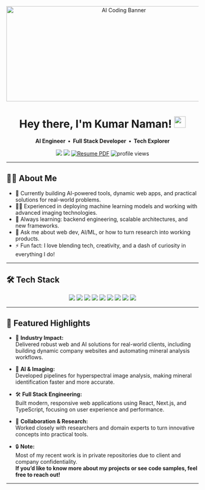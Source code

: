 <!-- Banner GIF -->
<p align="center">
  <img src="https://media.giphy.com/media/v1.Y2lkPTc5MGI3NjExMGNzZG1tM3FsZXhhbHNkcTRoOG51ZjRqYTV2dGp5NzAyOTJiYnNodyZlcD12MV9naWZzX3NlYXJjaCZjdD1n/H03PuVdwREB21ANkLX/giphy.gif" width="600" height="250" alt="AI Coding Banner"/>
</p>

<h1 align="center">Hey there, I'm Kumar Naman! <img src="https://media.giphy.com/media/hvRJCLFzcasrR4ia7z/giphy.gif" width="30px"/></h1>

<p align="center">
  <b>AI Engineer &nbsp;•&nbsp; Full Stack Developer &nbsp;•&nbsp; Tech Explorer</b>
</p>

<p align="center">
  <a href="mailto:talktonaman@duck.com"><img src="https://img.shields.io/badge/Email-D14836?style=flat&logo=gmail&logoColor=white"/></a>
  <a href="https://www.linkedin.com/in/kumar-naman-tiwary-b16621214"><img src="https://img.shields.io/badge/LinkedIn-blue?style=flat&logo=linkedin&logoColor=white"/></a>
   <a href="https://github.com/K-naman-T/K-naman-T/Resume___Naman(6).pdf" target="_blank">
    <img src="https://img.shields.io/badge/Resume-View%20PDF-blue?style=flat&logo=adobe-acrobat-reader" alt="Resume PDF"/></a>
  <img src="https://komarev.com/ghpvc/?username=K-naman-T&style=flat&color=brightgreen" alt="profile views"/>
</p>

---

## 👨‍💻 About Me

- 🔭 Currently building AI-powered tools, dynamic web apps, and practical solutions for real-world problems.
- 🧑‍🔬 Experienced in deploying machine learning models and working with advanced imaging technologies.
- 🌱 Always learning: backend engineering, scalable architectures, and new frameworks.
- 💬 Ask me about web dev, AI/ML, or how to turn research into working products.
- ⚡ Fun fact: I love blending tech, creativity, and a dash of curiosity in everything I do!

---

## 🛠️ Tech Stack

<p align="center">
  <img src="https://img.shields.io/badge/Python-3776AB?style=flat&logo=python&logoColor=white"/>
  <img src="https://img.shields.io/badge/JavaScript-F7DF1E?style=flat&logo=javascript&logoColor=black"/>
  <img src="https://img.shields.io/badge/TypeScript-3178C6?style=flat&logo=typescript&logoColor=white"/>
  <img src="https://img.shields.io/badge/React-20232A?style=flat&logo=react&logoColor=61DAFB"/>
  <img src="https://img.shields.io/badge/Next.js-000000?style=flat&logo=next.js&logoColor=white"/>
  <img src="https://img.shields.io/badge/TensorFlow-FF6F00?style=flat&logo=tensorflow&logoColor=white"/>
  <img src="https://img.shields.io/badge/PyTorch-EE4C2C?style=flat&logo=pytorch&logoColor=white"/>
  <img src="https://img.shields.io/badge/PostgreSQL-336791?style=flat&logo=postgresql&logoColor=white"/>
  <img src="https://img.shields.io/badge/Docker-2496ED?style=flat&logo=docker&logoColor=white"/>
</p>

---

## 🌟 Featured Highlights

- 🏢 **Industry Impact:**  
  Delivered robust web and AI solutions for real-world clients, including building dynamic company websites and automating mineral analysis workflows.

- 🧠 **AI & Imaging:**  
  Developed pipelines for hyperspectral image analysis, making mineral identification faster and more accurate.

- 🛠 **Full Stack Engineering:**  
  Built modern, responsive web applications using React, Next.js, and TypeScript, focusing on user experience and performance.

- 🤝 **Collaboration & Research:**  
  Worked closely with researchers and domain experts to turn innovative concepts into practical tools.

- 🔒 **Note:**  
  Most of my recent work is in private repositories due to client and company confidentiality.  
  **If you’d like to know more about my projects or see code samples, feel free to reach out!**

---
